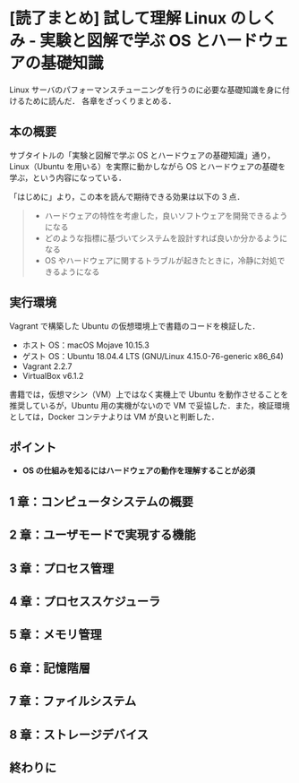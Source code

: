 # [読了まとめ] 試して理解 Linux のしくみ - 実験と図解で学ぶ OS とハードウェアの基礎知識

Linux サーバのパフォーマンスチューニングを行うのに必要な基礎知識を身に付けるために読んだ．
各章をざっくりまとめる．

## 本の概要

サブタイトルの「実験と図解で学ぶ OS とハードウェアの基礎知識」通り，Linux（Ubuntu を用いる）を実際に動かしながら OS とハードウェアの基礎を学ぶ，という内容になっている．

「はじめに」より，この本を読んで期待できる効果は以下の 3 点．

> - ハードウェアの特性を考慮した，良いソフトウェアを開発できるようになる
> - どのような指標に基づいてシステムを設計すれば良いか分かるようになる
> - OS やハードウェアに関するトラブルが起きたときに，冷静に対処できるようになる

## 実行環境

Vagrant で構築した Ubuntu の仮想環境上で書籍のコードを検証した．

- ホスト OS：macOS Mojave 10.15.3
- ゲスト OS：Ubuntu 18.04.4 LTS (GNU/Linux 4.15.0-76-generic x86_64)
- Vagrant 2.2.7
- VirtualBox v6.1.2

書籍では，仮想マシン（VM）上ではなく実機上で Ubuntu を動作させることを推奨しているが，Ubuntu 用の実機がないので VM で妥協した．また，検証環境としては，Docker コンテナよりは VM が良いと判断した．

## ポイント

- **OS の仕組みを知るにはハードウェアの動作を理解することが必須**

## 1 章：コンピュータシステムの概要

## 2 章：ユーザモードで実現する機能

## 3 章：プロセス管理

## 4 章：プロセススケジューラ

## 5 章：メモリ管理

## 6 章：記憶階層

## 7 章：ファイルシステム

## 8 章：ストレージデバイス

## 終わりに
